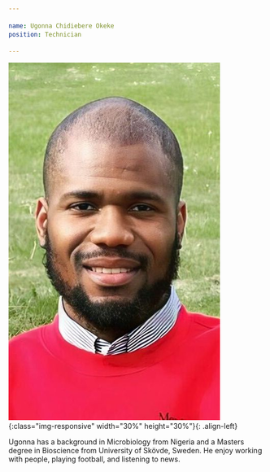 ```yaml
---

name: Ugonna Chidiebere Okeke
position: Technician

---
```


![image-left](../assets/images/Ugonna.jpg){:class="img-responsive" width="30%" height="30%"}{: .align-left}

<p>Ugonna has a background in Microbiology from Nigeria and a Masters degree in Bioscience from University of Skövde, Sweden.
He enjoy working with people, playing football, and listening to news. </p>
<br />
<br />
<br />
